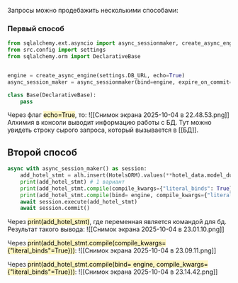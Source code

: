 Запросы можно продебажить несколькими способами:

### Первый способ
```python
from sqlalchemy.ext.asyncio import async_sessionmaker, create_async_engine
from src.config import settings
from sqlalchemy.orm import DeclarativeBase


engine = create_async_engine(settings.DB_URL, echo=True)
async_session_maker = async_sessionmaker(bind=engine, expire_on_commit=False)

class Base(DeclarativeBase):
	pass
```
Через флаг <mark style="background: #FFF3A3A6;">echo=True</mark>, то:
![[Снимок экрана 2025-10-04 в 22.48.53.png]]
Алхимия в консоли выводит информацию работы с БД. Тут можно увидеть строку сырого запроса, который вызывается в [[БД]].

## Второй способ
```python
async with async_session_maker() as session:
	add_hotel_stmt = alh.insert(HotelsORM).values(**hotel_data.model_dump())
	print(add_hotel_stmt) # 1 вариант
	print(add_hotel_stmt.compile(compile_kwargs={"literal_binds": True})) # 2
	print(add_hotel_stmt.compile(bind= engine, compile_kwargs={"literal_binds"=True})) # 3
	await session.execute(add_hotel_stmt)
	await session.commit()
```
Через <mark style="background: #FFF3A3A6;">print(add_hotel_stmt)</mark>, где переменная является командой для бд.
Результат такого вывода:
![[Снимок экрана 2025-10-04 в 23.01.10.png]]

Через <mark style="background: #FFF3A3A6;">print(add_hotel_stmt.compile(compile_kwargs={"literal_binds"=True}))</mark>:
![[Снимок экрана 2025-10-04 в 23.09.11.png]]

Через <mark style="background: #FFF3A3A6;">print(add_hotel_stmt.compile(bind= engine, compile_kwargs={"literal_binds"=True}))</mark>:
![[Снимок экрана 2025-10-04 в 23.14.42.png]]